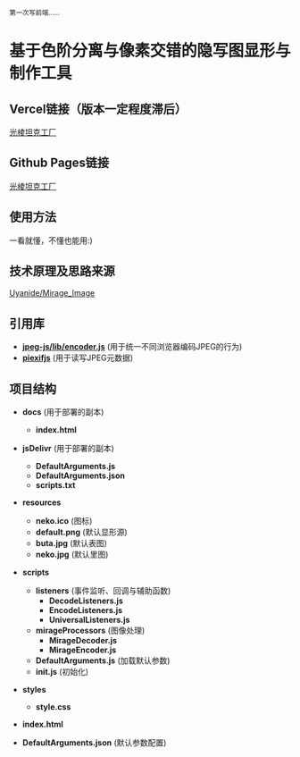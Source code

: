 <small> 第一次写前端…… </small>

# 基于色阶分离与像素交错的隐写图显形与制作工具

## Vercel链接（版本一定程度滞后）
[光棱坦克工厂](https://mirage-decode.vercel.app)

## Github Pages链接
[光棱坦克工厂](https://uyanide.github.io/Mirage_Decode/)

## 使用方法
一看就懂，不懂也能用:)

## 技术原理及思路来源
[Uyanide/Mirage_Image](https://github.com/Uyanide/Mirage_Image)

## 引用库
- **[jpeg-js/lib/encoder.js](https://github.com/jpeg-js/jpeg-js/blob/master/lib/encoder.js)** (用于统一不同浏览器编码JPEG的行为)
- **[piexifjs](https://github.com/hMatoba/piexifjs)** (用于读写JPEG元数据)

## 项目结构
- **docs** (用于部署的副本)
  - **index.html**
    
- **jsDelivr** (用于部署的副本)
  - **DefaultArguments.js**
  - **DefaultArguments.json**
  - **scripts.txt**
    
- **resources**
  - **neko.ico** (图标)
  - **default.png** (默认显形源)
  - **buta.jpg** (默认表图)
  - **neko.jpg** (默认里图)
    
- **scripts**
  - **listeners** (事件监听、回调与辅助函数)
    - **DecodeListeners.js**
    - **EncodeListeners.js**
    - **UniversalListeners.js**
  - **mirageProcessors** (图像处理)
    - **MirageDecoder.js**
    - **MirageEncoder.js**
  - **DefaultArguments.js** (加载默认参数)
  - **init.js** (初始化)

- **styles**
  - **style.css**

- **index.html**
- **DefaultArguments.json** (默认参数配置)
